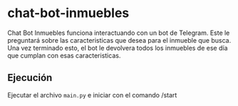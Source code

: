 # chat-bot-inmuebles

Chat Bot Inmuebles funciona interactuando con un bot de Telegram. Este le preguntará sobre las caracteristicas que desea para el inmueble que busca.
Una vez terminado esto, el bot le devolvera todos los inmuebles de ese día que cumplan con esas caracteristicas.

## Ejecución
Ejecutar el archivo ```main.py``` e iniciar con el comando /start
